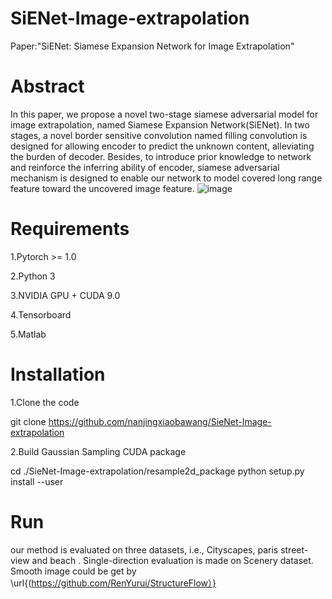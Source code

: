 # SiENet-Image-extrapolation
Paper:"SiENet: Siamese Expansion Network for Image Extrapolation"
# Abstract
In this paper, we propose a novel two-stage siamese adversarial model for image extrapolation, named Siamese Expansion Network(SiENet). In two stages, a novel border sensitive convolution named filling convolution is designed for allowing encoder to predict the unknown content, alleviating the burden of decoder. Besides, to introduce prior knowledge to network and reinforce the inferring ability of encoder, siamese adversarial mechanism is designed to enable our network to model covered long range feature toward the uncovered image feature.
 ![image](https://github.com/nanjingxiaobawang/SieNet-Image-extrapolation/blob/master/structure.png)
# Requirements

1.Pytorch >= 1.0

2.Python 3

3.NVIDIA GPU + CUDA 9.0

4.Tensorboard

5.Matlab

# Installation

1.Clone the code

git clone https://github.com/nanjingxiaobawang/SieNet-Image-extrapolation

2.Build Gaussian Sampling CUDA package

cd ./SieNet-Image-extrapolation/resample2d_package
python setup.py install --user


# Run 
our method is evaluated on three datasets, i.e., Cityscapes, paris street-view and beach . Single-direction evaluation is made on Scenery dataset. Smooth image
could be get by \url{(https://github.com/RenYurui/StructureFlow）}
